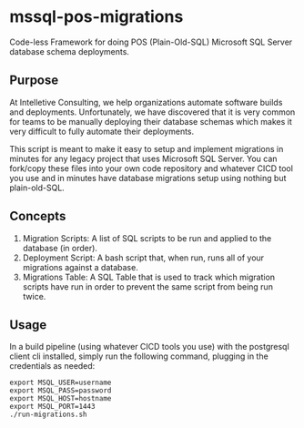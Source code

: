# mssql-pos-migrations
Code-less Framework for doing POS (Plain-Old-SQL) Microsoft SQL Server database schema deployments. 

## Purpose

At Intelletive Consulting, we help organizations automate software builds and deployments. Unfortunately, we have discovered that it is very common for teams to be manually deploying their database schemas which makes it very difficult to fully automate their deployments. 

This script is meant to make it easy to setup and implement migrations in minutes for any legacy project that uses Microsoft SQL Server. You can fork/copy these files into your own code repository and whatever CICD tool you use and in minutes have database migrations setup using nothing but plain-old-SQL. 

## Concepts

1. Migration Scripts: A list of SQL scripts to be run and applied to the database (in order). 
2. Deployment Script: A bash script that, when run, runs all of your migrations against a database. 
3. Migrations Table: A SQL Table that is used to track which migration scripts have run in order to prevent the same script from being run twice. 

## Usage

In a build pipeline (using whatever CICD tools you use) with the postgresql client cli installed, simply run the following command, plugging in the credentials as needed: 

    export MSQL_USER=username
    export MSQL_PASS=password
    export MSQL_HOST=hostname
    export MSQL_PORT=1443
    ./run-migrations.sh

